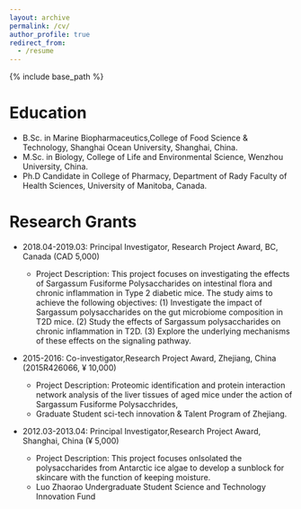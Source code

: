 ```yaml
---
layout: archive
permalink: /cv/
author_profile: true
redirect_from:
  - /resume
---
```


{% include base_path %}

Education
======
* B.Sc. in Marine Biopharmaceutics,College of Food Science & Technology, Shanghai Ocean University, Shanghai, China.
* M.Sc. in Biology, College of Life and Environmental Science, Wenzhou University, China.
* Ph.D Candidate in College of Pharmacy, Department of Rady Faculty of Health Sciences, University of Manitoba, Canada. 

Research Grants
======
* 2018.04-2019.03: Principal Investigator, Research Project Award, BC, Canada (CAD 5,000)
  * Project Description: This project focuses on investigating the effects of Sargassum Fusiforme Polysaccharides on intestinal flora and chronic inflammation in Type 2  diabetic mice. The study aims to achieve the following objectives: (1) Investigate the impact of Sargassum polysaccharides on the gut microbiome composition in T2D mice. (2) Study the effects of Sargassum polysaccharides on chronic inflammation in T2D. (3) Explore the underlying mechanisms of these effects on the signaling pathway.

* 2015-2016: Co-investigator,Research Project Award, Zhejiang, China (2015R426066, ¥ 10,000)  
  * Project Description: Proteomic identification and protein interaction network analysis of the liver tissues of aged mice under the action of Sargassum Fusiforme Polysacchrides, 
  * Graduate Student sci-tech innovation & Talent Program of Zhejiang.
  
* 2012.03-2013.04: Principal Investigator,Research Project Award, Shanghai, China (¥ 5,000)  
  * Project Description: This project focuses onIsolated the polysaccharides from Antarctic ice algae to develop a sunblock for skincare with the function of keeping moisture.
  * Luo Zhaorao Undergraduate Student Science and Technology Innovation Fund
